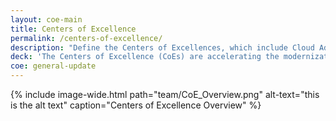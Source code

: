 ```yaml
---
layout: coe-main
title: Centers of Excellence
permalink: /centers-of-excellence/
description: "Define the Centers of Excellences, which include Cloud Adoption, IT Infrastructure Optimization, Customer Experience, Contact Center, and Data and Analytics."
deck: 'The Centers of Excellence (CoEs) are accelerating the modernization of IT infrastructure across government by leveraging private sector innovation and existing government services, and by centralizing best practices and expertise.'
coe: general-update
---
```

{% include image-wide.html path="team/CoE_Overview.png" alt-text="this is the alt text" caption="Centers of Excellence Overview" %}

